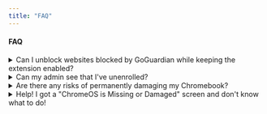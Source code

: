 ```yaml
---
title: "FAQ"
---
```


#### FAQ

<details>
  <summary>Can I unblock websites blocked by GoGuardian while keeping the extension enabled?</summary>

  Yes! Refer to our [FakeGuardian](/docs/fakeguardian) guide for more information.
</details>

<details>
  <summary>Can my admin see that I've unenrolled?</summary>

  Yes, your administrator can see that you've unenrolled *if you haven't used fakemurk or murkmod*. More specifically - your network administrator will be able to see that the "Last Sync Date" on your Chromebook will be slowly drifting into the past. However, there is no indicator saying, "This device is not enrolled".

</details>

<details>
  <summary>Are there any risks of permanently damaging my Chromebook?</summary>

  Short answer: No. Slightly longer answer: Not unless you mess up really, *really* badly. Basically, just follow the instructions and you'll be fine.

</details>

<details>
  <summary>Help! I got a "ChromeOS is Missing or Damaged" screen and don't know what to do!</summary>

  Use a recovery drive. If ChromeOS refuses to load it, check that you got the right board on [Chrome100](https://chrome100.dev/). If that doesn't work, make sure that this screen isn't intentional, as it is in fakemurk.

</details>
